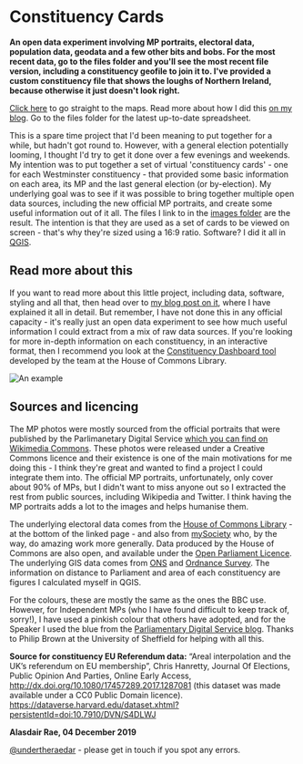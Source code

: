 # Constituency Cards

**An open data experiment involving MP portraits, electoral data, population data, geodata and a few other bits and bobs. For the most recent data, go to the files folder and you'll see the most recent file version, including a constituency geofile to join it to. I've provided a custom constituency file that shows the loughs of Northern Ireland, because otherwise it just doesn't look right.**

[Click here](https://drive.google.com/drive/folders/1xPneIJtI4xWQhJ8TrxsCGHjGRcqCybKa?usp=sharing) to go straight to the maps. Read more about how I did this [on my blog](http://www.statsmapsnpix.com/2019/08/constituency-cards.html). Go to the files folder for the latest up-to-date spreadsheet. 

This is a spare time project that I'd been meaning to put together for a while, but hadn't got round to. However, with a general election potentially looming, I thought I'd try to get it done over a few evenings and weekends. My intention was to put together a set of virtual 'constituency cards' - one for each Westminster constituency - that provided some basic information on each area, its MP and the last general election (or by-election). My underlying goal was to see if it was possible to bring together multiple open data sources, including the new official MP portraits, and create some useful information out of it all. The files I link to in the [images folder](https://github.com/alasdairrae/wpc/tree/master/images) are the result. The intention is that they are used as a set of cards to be viewed on screen - that's why they're sized using a 16:9 ratio. Software? I did it all in [QGIS](https://qgis.org/en/site/).

## Read more about this 
If you want to read more about this little project, including data, software, styling and all that, then head over to [my blog post on it](http://www.statsmapsnpix.com/2019/08/constituency-cards.html), where I have explained it all in detail. But remember, I have not done this in any official capacity - it's really just an open data experiment to see how much useful information I could extract from a mix of raw data sources. If you're looking for more in-depth information on each constituency, in an interactive format, then I recommend you look at the [Constituency Dashboard tool](https://commonslibrary.parliament.uk/local-data/constituency-dashboard/) developed by the team at the House of Commons Library.

![An example](http://ajrae.staff.shef.ac.uk/img/wpc/20190816_131448.jpg)

## Sources and licencing
The MP photos were mostly sourced from the official portraits that were published by the Parlimanetary Digital Service [which you can find on Wikimedia Commons](https://commons.wikimedia.org/wiki/Category:Official_United_Kingdom_Parliamentary_photographs_2017). These photos were released under a Creative Commons licence and their existence is one of the main motivations for me doing this - I think they're great and wanted to find a project I could integrate them into. The official MP portraits, unfortunately, only cover about 90% of MPs, but I didn't want to miss anyone out so I extracted the rest from public sources, including Wikipedia and Twitter. I think having the MP portraits adds a lot to the images and helps humanise them.

The underlying electoral data comes from the [House of Commons Library](https://researchbriefings.parliament.uk/ResearchBriefing/Summary/CBP-7979) - at the bottom of the linked page - and also from  [mySociety](https://www.mysociety.org/wehelpyou/see-a-list-of-every-mp-in-parliament/) who, by the way, do amazing work more generally. Data produced by the House of Commons are also open, and available under the [Open Parliament Licence](https://www.parliament.uk/site-information/copyright-parliament/open-parliament-licence/). The underlying GIS data comes from [ONS](http://geoportal.statistics.gov.uk/) and [Ordnance Survey](https://www.ordnancesurvey.co.uk/opendatadownload/products.html). The information on distance to Parliament and area of each constituency are figures I calculated myself in QGIS. 

For the colours, these are mostly the same as the ones the BBC use. However, for Independent MPs (who I have found difficult to keep track of, sorry!), I have used a pinkish colour that others have adopted, and for the Speaker I used the blue from the [Parliamentary Digital Service blog](https://pds.blog.parliament.uk/). Thanks to Philip Brown at the University of Sheffield for helping with all this.

**Source for constituency EU Referendum data:** “Areal interpolation and the UK’s referendum on EU membership”, Chris Hanretty, Journal Of Elections, Public Opinion And Parties, Online Early Access, http://dx.doi.org/10.1080/17457289.2017.1287081 (this dataset was made available under a CC0 Public Domain licence). https://dataverse.harvard.edu/dataset.xhtml?persistentId=doi:10.7910/DVN/S4DLWJ


**Alasdair Rae, 04 December 2019**


[@undertheraedar](https://twitter.com/undertheraedar) - please get in touch if you spot any errors.
